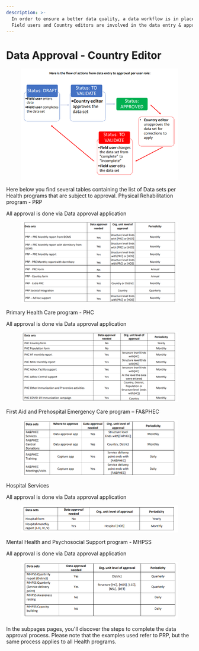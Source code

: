 ```yaml
---
description: >-
  In order to ensure a better data quality, a data workflow is in place. Both
  Field users and Country editors are involved in the data entry & approval
---
```


# Data Approval - Country Editor

<figure><img src="../../../.gitbook/assets/image (7) (1).png" alt=""><figcaption></figcaption></figure>

Here below you find several tables containing the list of Data sets per Health programs that are subject to approval. Physical Rehabilitation program - PRP&#x20;

All approval is done via Data approval application

<figure><img src="../../../.gitbook/assets/image (12).png" alt=""><figcaption></figcaption></figure>

Primary Health Care program - PHC&#x20;

All approval is done via Data approval application

<figure><img src="../../../.gitbook/assets/image (13).png" alt=""><figcaption></figcaption></figure>

First Aid and Prehospital Emergency Care program – FA\&PHEC

<figure><img src="../../../.gitbook/assets/image (14).png" alt=""><figcaption></figcaption></figure>

Hospital Services&#x20;

All approval is done via Data approval application

<figure><img src="../../../.gitbook/assets/image (15).png" alt=""><figcaption></figcaption></figure>

Mental Health and Psychosocial Support program - MHPSS&#x20;

All approval is done via Data approval application

<figure><img src="../../../.gitbook/assets/image (16).png" alt=""><figcaption></figcaption></figure>

In the subpages pages, you'll discover the steps to complete the data approval process. Please note that the examples used refer to PRP, but the same process applies to all Health programs.
